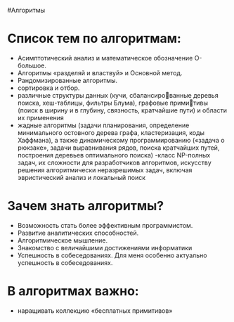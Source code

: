 #Алгоритмы 

# Список тем по алгоритмам:
- Асимптотический анализ и математическое обозначение O-большое.
- Алгоритмы «разделяй и властвуй» и Основной метод. 
- Рандомизированные алгоритмы.
- сортировка и отбор.
- различные структуры данных (кучи, сбалансированные деревья поиска, хеш-таблицы, фильтры Блума), графовые примитивы (поиск в ширину и в глубину, связность, кратчайшие пути) и области 
их применения
- жадные алгоритмы (задачи планирования, определение 
минимального остовного дерева графа, кластеризация, коды Хаффмана), 
а также динамическому программированию («задача о рюкзаке», задачи 
выравнивания рядов, поиска кратчайших путей, построения деревьев 
оптимального поиска)
-класс NP-полных задач, их сложности для разработчиков алгоритмов, искусству 
решения алгоритмически неразрешимых задач, включая эвристический 
анализ и локальный поиск

# Зачем знать алгоритмы?
- Возможность стать более эффективным программистом.
- Развитие аналитических способностей.
- Алгоритмическое мышление.
- Знакомство с величайшими достижениями информатики
- Успешность в собеседованиях.
Для меня особенно актуально успешность в собеседованиях.

# В алгоритмах важно:
- наращивать коллекцию  «бесплатных примитивов»
